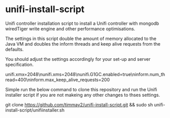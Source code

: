 # unifi-install-script

Unifi controller installation script to install a Unifi controller with mongodb wiredTiger write engine and other performance optimisations.

The settings in this script double the amount of memory allocated to the Java VM and doubles the inform threads and keep alive requests from the defaults.

You should adjust the settings accordingly for your set-up and server specification.

unifi.xmx=2048\nunifi.xms=2048\nunifi.G1GC.enabled=true\ninform.num_thread=400\ninform.max_keep_alive_requests=200

Simple run the below command to clone this repository and run the Unifi installer script if you are not makeing any other changes to thses settings.

git clone https://github.com/timmay2/unifi-install-script.git && sudo sh unifi-install-script/unifiinstaller.sh
